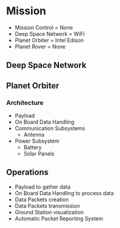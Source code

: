 Mission
==

- Mission Control 	 = 	None
- Deep Space Network = 	WiFi
- Planet Orbiter	 = 	Intel Edison
- Planet Rover 		 =	None

## Deep Space Network



## Planet Orbiter

### Architecture

- Payload
- On Board Data Handling
- Communication Subsystems
  - Antenna
- Power Subsystem
  - Battery
  - Solar Panels

## Operations

- Payload to gather data
- On Board Data Handling to process data
- Data Packets creation
- Data Packets transmission
- Ground Station visualization
- Automatic Packet Reporting System
